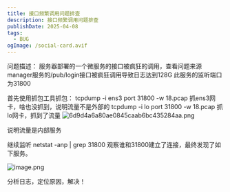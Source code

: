```yaml
---
title: 接口频繁调用问题排查
description: 接口频繁调用问题排查
publishDate: 2025-04-08
tags:
  - BUG
ogImage: /social-card.avif
---
```

问题描述：
服务器部署的一个微服务的接口被疯狂的调用，查看问题来源
manager服务的/pub/login接口被疯狂调用导致日志达到128G
此服务的监听端口为31800

首先使用抓包工具抓包：
tcpdump -i ens3 port 31800 -w 18.pcap
抓ens3网卡，啥也没抓到，说明流量不是外部的
tcpdump -i lo port 31800 -w 18.pcap
抓lo网卡，抓到了流量
![6d9d4a6a80ae0845caab6bc435284aa.png](http://image.lino.chat/blog/202501081023264.png)


说明流量是内部服务

继续监听
netstat -anp | grep 31800
观察谁和31800建立了连接，最终发现了如下服务。

![image.png](http://image.lino.chat/blog/202501081025732.png)

分析日志，定位原因，解决！
